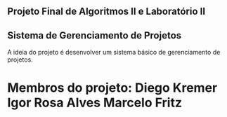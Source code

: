 Projeto Final de Algoritmos II e Laboratório II
----------------------------------------------------
Sistema de Gerenciamento de Projetos
----------------------------------------------------

A ideia do projeto é desenvolver um sistema básico de gerenciamento de projetos.

Membros do projeto:
Diego Kremer
Igor Rosa Alves
Marcelo Fritz
=======

